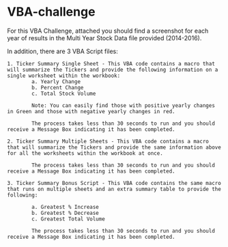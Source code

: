 # VBA-challenge

For this VBA Challenge, attached you should find a screenshot for each year of results in the Multi Year Stock Data file provided (2014-2016).

In addition, there are 3 VBA Script files:

    1. Ticker Summary Single Sheet - This VBA code contains a macro that will summarize the Tickers and provide the following information on a single worksheet within the workbook:
            a. Yearly Change
            b. Percent Change
            c. Total Stock Volume
            
            Note: You can easily find those with positive yearly changes in Green and those with negative yearly changes in red.
            
            The process takes less than 30 seconds to run and you should receive a Message Box indicating it has been completed.
            
    2. Ticker Summary Multiple Sheets - This VBA code contains a macro that will summarize the Tickers and provide the same information above for all the worksheets within the workbook at once.
    
            The process takes less than 30 seconds to run and you should receive a Message Box indicating it has been completed.
            
    3. Ticker Summary Bonus Script - This VBA code contains the same macro that runs on multiple sheets and an extra summary table to provide the following:
    
            a. Greatest % Increase
            b. Greatest % Decrease
            c. Greatest Total Volume
            
            The process takes less than 30 seconds to run and you should receive a Message Box indicating it has been completed.
